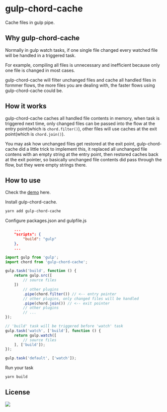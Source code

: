 # gulp-chord-cache

Cache files in gulp pipe.

## Why gulp-chord-cache

Normally in gulp watch tasks, if one single file changed every watched file will be handled in a triggered task.

For example, compiling all files is unnecessary and inefficient because only one file is changed in most cases.

gulp-chord-cache will filter unchanged files and cache all handled files in formmer flows, the more files you are dealing with, the faster flows using gulp-chord-cache could be.

## How it works

gulp-chord-cache caches all handled file contents in memory, when task is triggered next time, only changed files can be passed into the flow at the entry point(which is `chord.filter()`), other files will use caches at the exit point(which is `chord.join()`).

You may ask how unchanged files get restored at the exit point, gulp-chord-cache did a little trick to implement this, it replaced all unchanged file contens with an empty string at the entry point, then restored caches back at the exit pointer, so basically unchanged file contents did pass through the flow, but they were empty strings there.

## How to use

Check the [demo][1] here.

Install gulp-chord-cache.

```bash
yarn add gulp-chord-cache
```

Configure packages.json and gulpfile.js

```json
    ...
    "scripts": {
        "build": "gulp"
    },
    ...
```

```javascript
import gulp from 'gulp';
import chord from 'gulp-chord-cache';

gulp.task('build', function () {
    return gulp.src([
        // source files
    ])
        // other plugins
        .pipe(chord.filter()) // <-- entry pointer
        // other plugins, only changed files will be handled
        .pipe(chord.join()) // <-- exit pointer
        // other plugins
        // ...
});

// 'build' task will be triggered before 'watch' task
gulp.task('watch', ['build'], function () {
    return gulp.watch([
        // source files
    ], ['build']);
});

gulp.task('default', ['watch']);
```

Run your task

```bash
yarn build
```

## License

[![](http://www.wtfpl.net/wp-content/uploads/2012/12/wtfpl-badge-4.png)](http://www.wtfpl.net/)

[1]: https://github.com/oychao/gulp-chord-cache/tree/master/demo
